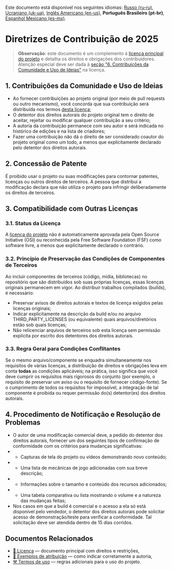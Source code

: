 Este documento está disponível nos seguintes idiomas: [Russo (ru-ru)](/other-langs/CONTRIBUTING_ru-ru.md), [Ucraniano (uk-ua)](/other-langs/CONTRIBUTING_uk-ua.md), [Inglês Americano (en-us)](/CONTRIBUTING.md), **Português Brasileiro (pt-br)**, [Espanhol Mexicano (es-mx)](/other-langs/CONTRIBUTING_es-mx.md).

# Diretrizes de Contribuição de 2025

> **Observação**: este documento é um complemento à [licença principal do projeto](/other-langs/LICENSE_pt-br.md) e detalha os direitos e obrigações dos contribuidores. Atenção especial deve ser dada à [seção "6. Contribuições da Comunidade e Uso de Ideias"](/other-langs/LICENSE_pt-br.md#1-contribuições-da-comunidade-e-uso-de-ideias) na licença.

## 1. Contribuições da Comunidade e Uso de Ideias

* Ao fornecer contribuições ao projeto original (por meio de pull requests ou outro mecanismo), você concorda que sua contribuição será distribuída nos termos [desta licença](/other-langs/LICENSE_pt-br.md);
* O detentor dos direitos autorais do projeto original tem o direito de aceitar, rejeitar ou modificar qualquer contribuição a seu critério;
* A autoria da contribuição permanece com seu autor e será indicada no histórico de edições e na lista de criadores;
* Fazer uma contribuição não dá o direito de ser considerado coautor do projeto original como um todo, a menos que explicitamente declarado pelo detentor dos direitos autorais.

## 2. Concessão de Patente

É proibido usar o projeto ou suas modificações para contornar patentes, licenças ou outros direitos de terceiros. A pessoa que distribui a modificação declara que não utiliza o projeto para infringir deliberadamente os direitos de terceiros.

## 3. Compatibilidade com Outras Licenças

### 3.1. Status da Licença

A [licença do projeto](/LICENSE_pt-br.md) não é automaticamente aprovada pela Open Source Initiative (OSI) ou reconhecida pela Free Software Foundation (FSF) como software livre, a menos que explicitamente declarado o contrário.

### 3.2. Princípio de Preservação das Condições de Componentes de Terceiros

Ao incluir componentes de terceiros (código, mídia, bibliotecas) no repositório que são distribuídos sob suas próprias licenças, essas licenças originais permanecem em vigor. Ao distribuir trabalhos compilados (builds), é necessário:

* Preservar avisos de direitos autorais e textos de licença exigidos pelas licenças originais;
* Indicar explicitamente na descrição da build e/ou no arquivo THIRD_PARTY_LICENSES (ou equivalente) quais arquivos/diretórios estão sob quais licenças;
* Não relicenciar arquivos de terceiros sob esta licença sem permissão explícita por escrito dos detentores dos direitos autorais.

### 3.3. Regra Geral para Condições Conflitantes

Se o mesmo arquivo/componente se enquadra simultaneamente nos requisitos de várias licenças, a distribuição de direitos e obrigações leva em conta **todas** as condições aplicáveis; na prática, isso significa que você deve cumprir os requisitos mais rigorosos do conjunto (por exemplo, o requisito de preservar um aviso ou o requisito de fornecer código-fonte). Se o cumprimento de todos os requisitos for impossível, a integração de tal componente é proibida ou requer permissão do(s) detentor(es) dos direitos autorais.

## 4. Procedimento de Notificação e Resolução de Problemas

* O autor de uma modificação comercial deve, a pedido do detentor dos direitos autorais, fornecer um dos seguintes tipos de confirmação de conformidade com os critérios para mudanças significativas:
* * Capturas de tela do projeto ou vídeos demonstrando novo conteúdo;
* * Uma lista de mecânicas de jogo adicionadas com sua breve descrição;
* * Informações sobre o tamanho e conteúdo dos recursos adicionados;
* * Uma tabela comparativa ou lista mostrando o volume e a natureza das mudanças feitas;
* Nos casos em que a build é comercial e o acesso a ela só está disponível pelo vendedor, o detentor dos direitos autorais pode solicitar acesso de demonstração/teste para verificar a conformidade. Tal solicitação deve ser atendida dentro de 15 dias corridos.

## Documentos Relacionados

* [📜 Licença](/LICENSE_pt-br.md) — documento principal com direitos e restrições,
* [👤 Exemplos de atribuição](/ATTRIBUTION_pt-br.md) — como indicar corretamente a autoria,
* [⚒️ Termos de uso](/TERMS_OF_USE_pt-br.md) — regras adicionais para o uso do projeto.
